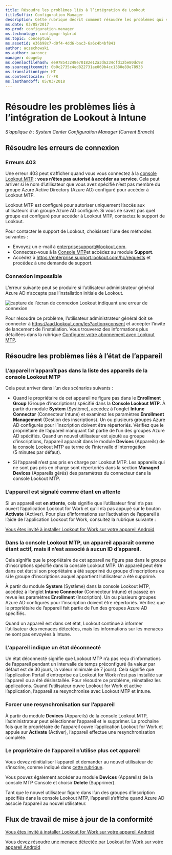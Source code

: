 ```yaml
---
title: Résoudre les problèmes liés à l’intégration de Lookout
titleSuffix: Configuration Manager
description: Cette rubrique décrit comment résoudre les problèmes qui se produisent couramment avec l’intégration de Lookout.
ms.date: 03/05/2017
ms.prod: configuration-manager
ms.technology: configmgr-hybrid
ms.topic: conceptual
ms.assetid: e36b98c7-d0f4-4dd6-bac3-6a6c4b4bf841
author: aczechowski
ms.author: aaroncz
manager: dougeby
ms.openlocfilehash: ee978543248e70182e12a3d6234cfd12be80dc98
ms.sourcegitcommit: 0b0c2735c4ed822731ae069b4cc1380e89e78933
ms.translationtype: HT
ms.contentlocale: fr-FR
ms.lasthandoff: 05/03/2018
---
```

# <a name="troubleshoot-lookout-integration-with-intune"></a>Résoudre les problèmes liés à l’intégration de Lookout à Intune

*S’applique à : System Center Configuration Manager (Current Branch)*

## <a name="troubleshoot-login-errors"></a>Résoudre les erreurs de connexion
### <a name="403-errors"></a>Erreurs 403
Une erreur 403 peut s’afficher quand vous vous connectez à la [console Lookout MTP](https://aad.lookout.com) : **vous n’êtes pas autorisé à accéder au service**. Cela peut arriver si le nom d’utilisateur que vous avez spécifié n’est pas membre du groupe Azure Active Directory (Azure AD) configuré pour accéder à Lookout MTP.

Lookout MTP est configuré pour autoriser uniquement l’accès aux utilisateurs d’un groupe Azure AD configuré. Si vous ne savez pas quel groupe est configuré pour accéder à Lookout MTP, contactez le support de Lookout.

Pour contacter le support de Lookout, choisissez l’une des méthodes suivantes :

* Envoyez un e-mail à enterprisesupport@lookout.com.
* Connectez-vous à la [Console MTP](http://aad.lookout.com)et accédez au module **Support**.
* Accédez à https://enterprise.support.lookout.com/hc/requests et procédez à une demande de support.

### <a name="unable-to-sign-in"></a>Connexion impossible
L’erreur suivante peut se produire si l’utilisateur administrateur général Azure AD n’accepte pas l’installation initiale de Lookout.

![capture de l’écran de connexion Lookout indiquant une erreur de connexion](media/lookout-consent-not-accepted-error.png)

Pour résoudre ce problème, l’utilisateur administrateur général doit se connecter à https://aad.lookout.com/les?action=consent et accepter l’invite de lancement de l’installation. Vous trouverez des informations plus détaillées dans la rubrique [Configurer votre abonnement avec Lookout MTP](set-up-your-subscription-with-lookout.md).

## <a name="troubleshoot-device-status-issues"></a>Résoudre les problèmes liés à l’état de l’appareil

### <a name="device-not-showing-up-in-the-lookout-mtp-console-device-list"></a>L’appareil n’apparaît pas dans la liste des appareils de la console Lookout MTP

Cela peut arriver dans l’un des scénarios suivants :
* Quand le propriétaire de cet appareil ne figure pas dans le **Enrollment Group** (Groupe d’inscriptions) spécifié dans la **Console Lookout MTP**.  À partir du module **System** (Système), accédez à l’onglet **Intune Connector** (Connecteur Intune) et examinez les paramètres **Enrollment Management** (Gestion des inscriptions).  Un ou plusieurs groupes Azure AD configurés pour l’inscription doivent être répertoriés.  Vérifiez que le propriétaire de l’appareil manquant fait partie de l’un des groupes Azure AD spécifiés.  Quand un nouvel utilisateur est ajouté au groupe d’inscriptions, l’appareil apparaît dans le module **Devices** (Appareils) de la console Lookout MTP au terme de l’intervalle d’interrogation (5 minutes par défaut).

* Si l’appareil n’est pas pris en charge par Lookout MTP.  Les appareils qui ne sont pas pris en charge sont répertoriés dans la section **Managed Devices** (Appareils gérés) des paramètres du connecteur dans la console Lookout MTP.

### <a name="device-continues-to-be-reported-as-pending"></a>L’appareil est signalé comme étant **en attente**

Si un appareil est **en attente**, cela signifie que l’utilisateur final n’a pas ouvert l’application Lookout for Work et qu’il n’a pas appuyé sur le bouton **Activate** (Activer). Pour plus d’informations sur l’activation de l’appareil à l’aide de l’application Lookout for Work, consultez la rubrique suivante :

[Vous êtes invité à installer Lookout for Work sur votre appareil Android](http://docs.microsoft.com/intune/enduser/you-are-prompted-to-install-lookout-for-work-android)

### <a name="in-the-lookout-mtp-console-a-device-is-showing-as-active-but-does-not-have-a-device-id"></a>Dans la console Lookout MTP, un appareil apparaît comme étant actif, mais il n’est associé à aucun ID d’appareil.
Cela signifie que le propriétaire de cet appareil ne figure pas dans le groupe d’inscriptions spécifié dans la console Lookout MTP.   Un appareil peut être dans cet état si son propriétaire a été supprimé du groupe d’inscriptions ou si le groupe d’inscriptions auquel appartient l’utilisateur a été supprimé.

À partir du module **System** (Système) dans la console Lookout MTP, accédez à l’onglet **Intune Connector** (Connecteur Intune) et passez en revue les paramètres **Enrollment** (Inscription).  Un ou plusieurs groupes Azure AD configurés pour l’inscription doivent être répertoriés.  Vérifiez que le propriétaire de l’appareil fait partie de l’un des groupes Azure AD spécifiés.

Quand un appareil est dans cet état, Lookout continue à informer l’utilisateur des menaces détectées, mais les informations sur les menaces ne sont pas envoyées à Intune.

### <a name="device-shows-disconnected-state"></a>L’appareil indique un état déconnecté

Un état déconnecté signifie que Lookout MTP n’a pas reçu d’informations de l’appareil pendant un intervalle de temps préconfiguré (la valeur par défaut est de 30 jours, la valeur minimale de 7 jours). Cela signifie que l’application Portail d’entreprise ou Lookout for Work n’est pas installée sur l’appareil ou a été désinstallée. Pour résoudre ce problème, réinstallez les applications. Quand l’utilisateur ouvre Lookout for Work et active l’application, l’appareil se resynchronise avec Lookout MTP et Intune.

### <a name="forcing-a-resync-on-the-device"></a>Forcer une resynchronisation sur l’appareil
À partir du module **Devices** (Appareils) de la console Lookout MTP, l’administrateur peut sélectionner l’appareil et le supprimer.   La prochaine fois que le propriétaire de l’appareil ouvre l’application Lookout for Work et appuie sur **Activate** (Activer), l’appareil effectue une resynchronisation complète.

### <a name="the-owner-of-the-device-is-no-longer-using-this-device"></a>Le propriétaire de l’appareil n’utilise plus cet appareil
Vous devez réinitialiser l’appareil et demander au nouvel utilisateur de s’inscrire, comme indiqué dans [cette rubrique](https://docs.microsoft.com/sccm/mdm/deploy-use/wipe-lock-reset-devices#full-wipe).


Vous pouvez également accéder au module **Devices** (Appareils) de la console MTP Console et choisir **Delete** (Supprimer).

Tant que le nouvel utilisateur figure dans l’un des groupes d’inscription spécifiés dans la console Lookout MTP, l’appareil s’affiche quand Azure AD associe l’appareil au nouvel utilisateur.

## <a name="compliance-remediation-workflows"></a>Flux de travail de mise à jour de la conformité
[Vous êtes invité à installer Lookout for Work sur votre appareil Android]( http://docs.microsoft.com/intune/enduser/you-are-prompted-to-install-lookout-for-work-android)

[Vous devez résoudre une menace détectée par Lookout for Work sur votre appareil Android](http://docs.microsoft.com/intune/enduser/you-need-to-resolve-a-threat-found-by-lookout-for-work-android)
